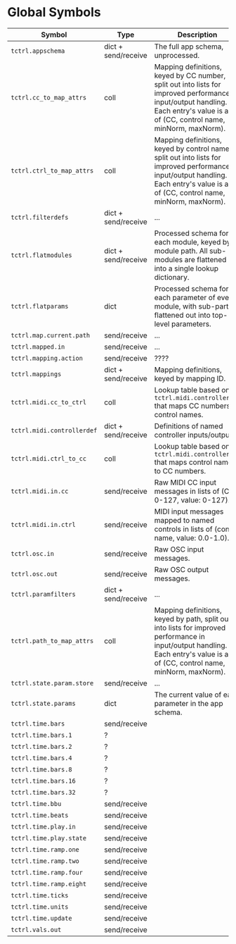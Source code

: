 # Global Symbols

| Symbol | Type | Description |
| ------ | ---- | ----------- |
| `tctrl.appschema` | dict + send/receive | The full app schema, unprocessed.
| `tctrl.cc_to_map_attrs` | coll | Mapping definitions, keyed by CC number, split out into lists for improved performance in input/output handling. Each entry's value is a list of (CC, control name, minNorm, maxNorm).
| `tctrl.ctrl_to_map_attrs` | coll | Mapping definitions, keyed by control name, split out into lists for improved performance in input/output handling. Each entry's value is a list of (CC, control name, minNorm, maxNorm).
| `tctrl.filterdefs` | dict + send/receive | ...
| `tctrl.flatmodules` | dict + send/receive | Processed schema for each module, keyed by module path. All sub-modules are flattened out into a single lookup dictionary.
| `tctrl.flatparams` | dict | Processed schema for each parameter of every module, with sub-parts flattened out into top-level parameters.
| `tctrl.map.current.path` | send/receive | ...
| `tctrl.mapped.in` | send/receive | ...
| `tctrl.mapping.action` | send/receive | ????
| `tctrl.mappings` | dict + send/receive | Mapping definitions, keyed by mapping ID.
| `tctrl.midi.cc_to_ctrl` | coll | Lookup table based on `tctrl.midi.controllerdef` that maps CC numbers to control names.
| `tctrl.midi.controllerdef` | dict + send/receive | Definitions of named controller inputs/outputs.
| `tctrl.midi.ctrl_to_cc` | coll | Lookup table based on `tctrl.midi.controllerdef` that maps control names to CC numbers.
| `tctrl.midi.in.cc` | send/receive | Raw MIDI CC input messages in lists of (CC: 0-127, value: 0-127).
| `tctrl.midi.in.ctrl` | send/receive | MIDI input messages mapped to named controls in lists of (control name, value: 0.0-1.0).
| `tctrl.osc.in` | send/receive | Raw OSC input messages.
| `tctrl.osc.out` | send/receive | Raw OSC output messages.
| `tctrl.paramfilters` | dict + send/receive | ...
| `tctrl.path_to_map_attrs` | coll | Mapping definitions, keyed by path, split out into lists for improved performance in input/output handling. Each entry's value is a list of (CC, control name, minNorm, maxNorm).
| `tctrl.state.param.store` | send/receive | ...
| `tctrl.state.params` | dict | The current value of each parameter in the app schema.
| `tctrl.time.bars` | send/receive | 
| `tctrl.time.bars.1` | ? | 
| `tctrl.time.bars.2` | ? | 
| `tctrl.time.bars.4` | ? | 
| `tctrl.time.bars.8` | ? | 
| `tctrl.time.bars.16` | ? | 
| `tctrl.time.bars.32` | ? | 
| `tctrl.time.bbu` | send/receive | 
| `tctrl.time.beats` | send/receive | 
| `tctrl.time.play.in` | send/receive | 
| `tctrl.time.play.state` | send/receive | 
| `tctrl.time.ramp.one` | send/receive | 
| `tctrl.time.ramp.two` | send/receive | 
| `tctrl.time.ramp.four` | send/receive | 
| `tctrl.time.ramp.eight` | send/receive | 
| `tctrl.time.ticks` | send/receive | 
| `tctrl.time.units` | send/receive | 
| `tctrl.time.update` | send/receive | 
| `tctrl.vals.out` | send/receive | 
